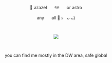 <p align="center">
🦴​​ azazel ⠀⠀୭୧ ⠀⠀or astro 
</p>

<p align="center">
   any ⠀⠀all 🪽​ ১ㅤᴗ ᴗ)
   </p>
   
  ⠀⠀⠀ ⠀⠀ ⠀  ⠀⠀⠀ ⠀⠀ ⠀ ⠀⠀⠀      <p align="center">
  ![](https://komarev.com/ghpvc/?username=cupidtear&color=6e875c&style=flat&label=fossils)
</p>  ⠀

<p align="center">
 you can find me mostly in the DW area, safe global 
 </p>                                        ⠀⠀ ⠀⠀ ⠀  ⠀⠀⠀ ⠀⠀ ⠀ ⠀⠀⠀      


